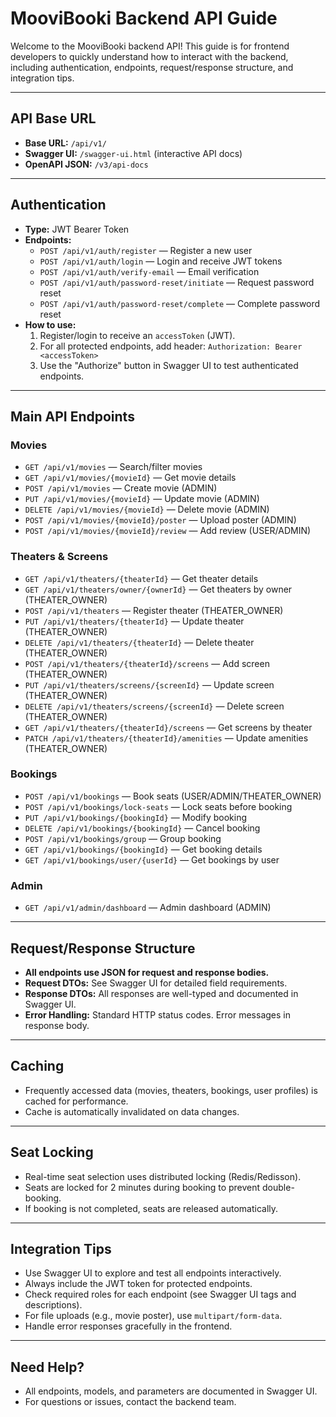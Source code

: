 # MooviBooki Backend API Guide

Welcome to the MooviBooki backend API! This guide is for frontend developers to quickly understand how to interact with
the backend, including authentication, endpoints, request/response structure, and integration tips.

---

## API Base URL

- **Base URL:** `/api/v1/`
- **Swagger UI:** `/swagger-ui.html` (interactive API docs)
- **OpenAPI JSON:** `/v3/api-docs`

---

## Authentication

- **Type:** JWT Bearer Token
- **Endpoints:**
    - `POST /api/v1/auth/register` — Register a new user
    - `POST /api/v1/auth/login` — Login and receive JWT tokens
    - `POST /api/v1/auth/verify-email` — Email verification
    - `POST /api/v1/auth/password-reset/initiate` — Request password reset
    - `POST /api/v1/auth/password-reset/complete` — Complete password reset
- **How to use:**
    1. Register/login to receive an `accessToken` (JWT).
    2. For all protected endpoints, add header: `Authorization: Bearer <accessToken>`
    3. Use the "Authorize" button in Swagger UI to test authenticated endpoints.

---

## Main API Endpoints

### Movies

- `GET /api/v1/movies` — Search/filter movies
- `GET /api/v1/movies/{movieId}` — Get movie details
- `POST /api/v1/movies` — Create movie (ADMIN)
- `PUT /api/v1/movies/{movieId}` — Update movie (ADMIN)
- `DELETE /api/v1/movies/{movieId}` — Delete movie (ADMIN)
- `POST /api/v1/movies/{movieId}/poster` — Upload poster (ADMIN)
- `POST /api/v1/movies/{movieId}/review` — Add review (USER/ADMIN)

### Theaters & Screens

- `GET /api/v1/theaters/{theaterId}` — Get theater details
- `GET /api/v1/theaters/owner/{ownerId}` — Get theaters by owner (THEATER_OWNER)
- `POST /api/v1/theaters` — Register theater (THEATER_OWNER)
- `PUT /api/v1/theaters/{theaterId}` — Update theater (THEATER_OWNER)
- `DELETE /api/v1/theaters/{theaterId}` — Delete theater (THEATER_OWNER)
- `POST /api/v1/theaters/{theaterId}/screens` — Add screen (THEATER_OWNER)
- `PUT /api/v1/theaters/screens/{screenId}` — Update screen (THEATER_OWNER)
- `DELETE /api/v1/theaters/screens/{screenId}` — Delete screen (THEATER_OWNER)
- `GET /api/v1/theaters/{theaterId}/screens` — Get screens by theater
- `PATCH /api/v1/theaters/{theaterId}/amenities` — Update amenities (THEATER_OWNER)

### Bookings

- `POST /api/v1/bookings` — Book seats (USER/ADMIN/THEATER_OWNER)
- `POST /api/v1/bookings/lock-seats` — Lock seats before booking
- `PUT /api/v1/bookings/{bookingId}` — Modify booking
- `DELETE /api/v1/bookings/{bookingId}` — Cancel booking
- `POST /api/v1/bookings/group` — Group booking
- `GET /api/v1/bookings/{bookingId}` — Get booking details
- `GET /api/v1/bookings/user/{userId}` — Get bookings by user

### Admin

- `GET /api/v1/admin/dashboard` — Admin dashboard (ADMIN)

---

## Request/Response Structure

- **All endpoints use JSON for request and response bodies.**
- **Request DTOs:** See Swagger UI for detailed field requirements.
- **Response DTOs:** All responses are well-typed and documented in Swagger UI.
- **Error Handling:** Standard HTTP status codes. Error messages in response body.

---

## Caching

- Frequently accessed data (movies, theaters, bookings, user profiles) is cached for performance.
- Cache is automatically invalidated on data changes.

---

## Seat Locking

- Real-time seat selection uses distributed locking (Redis/Redisson).
- Seats are locked for 2 minutes during booking to prevent double-booking.
- If booking is not completed, seats are released automatically.

---

## Integration Tips

- Use Swagger UI to explore and test all endpoints interactively.
- Always include the JWT token for protected endpoints.
- Check required roles for each endpoint (see Swagger UI tags and descriptions).
- For file uploads (e.g., movie poster), use `multipart/form-data`.
- Handle error responses gracefully in the frontend.

---

## Need Help?

- All endpoints, models, and parameters are documented in Swagger UI.
- For questions or issues, contact the backend team.
